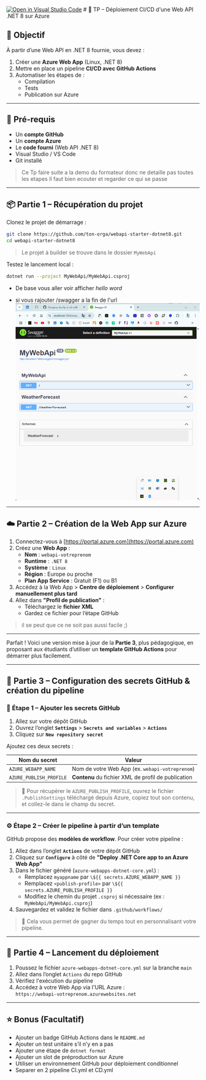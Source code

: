 [![Open in Visual Studio Code](https://classroom.github.com/assets/open-in-vscode-2e0aaae1b6195c2367325f4f02e2d04e9abb55f0b24a779b69b11b9e10269abc.svg)](https://classroom.github.com/online_ide?assignment_repo_id=19319439&assignment_repo_type=AssignmentRepo)
﻿# 🧪 TP – Déploiement CI/CD d'une Web API .NET 8 sur Azure

## 🎯 Objectif

À partir d’une Web API en .NET 8 fournie, vous devez :

1. Créer une **Azure Web App** (Linux, .NET 8)
2. Mettre en place un pipeline **CI/CD avec GitHub Actions**
3. Automatiser les étapes de :
   - Compilation
   - Tests
   - Publication sur Azure

---

## 🧰 Pré-requis

- Un **compte GitHub**
- Un **compte Azure**
- Le **code fourni** (Web API .NET 8)
- Visual Studio / VS Code
- Git installé


> Ce Tp faire suite a la demo du formateur donc ne detaille pas toutes les etapes
> Il faut bien ecouter et regarder ce qui se passe 

---

## 📦 Partie 1 – Récupération du projet

Clonez le projet de démarrage :

```bash
git clone https://github.com/ton-orga/webapi-starter-dotnet8.git
cd webapi-starter-dotnet8
```

> Le projet à builder se trouve dans le dossier `MyWebApi`

Testez le lancement local :

```bash
dotnet run --project MyWebApi/MyWebApi.csproj
```
- De base vous aller voir afficher _hello word_

- si vous rajouter /swagger a la fin de l'url 
![Swagger](swagger.png)
---

## ☁️ Partie 2 – Création de la Web App sur Azure

1. Connectez-vous à [https://portal.azure.com](https://portal.azure.com)
2. Créez une **Web App** :
   - **Nom** : `webapi-votreprenom`
   - **Runtime** : `.NET 8`
   - **Système** : `Linux`
   - **Région** : Europe ou proche
   - **Plan App Service** : Gratuit (F1) ou B1
3. Accédez à la Web App > **Centre de déploiement** > **Configurer manuellement plus tard**
4. Allez dans **"Profil de publication"** :
   - Téléchargez le **fichier XML**
   - Gardez ce fichier pour l’étape GitHub

> il se peut que ce ne soit pas aussi facile ;)
---

Parfait ! Voici une version mise à jour de la **Partie 3**, plus pédagogique, en proposant aux étudiants d’utiliser un **template GitHub Actions** pour démarrer plus facilement.

---

## 🔐 Partie 3 – Configuration des secrets GitHub & création du pipeline

### 🔑 Étape 1 – Ajouter les secrets GitHub

1. Allez sur votre dépôt GitHub
2. Ouvrez l’onglet **`Settings`** > **`Secrets and variables`** > **`Actions`**
3. Cliquez sur **`New repository secret`**

Ajoutez ces deux secrets :

| Nom du secret             | Valeur |
|---------------------------|--------|
| `AZURE_WEBAPP_NAME`       | Nom de votre Web App (ex. `webapi-votreprenom`) |
| `AZURE_PUBLISH_PROFILE`   | **Contenu** du fichier XML de profil de publication |

> 📄 Pour récupérer le `AZURE_PUBLISH_PROFILE`, ouvrez le fichier `.PublishSettings` téléchargé depuis Azure, copiez tout son contenu, et collez-le dans le champ du secret.

---

### ⚙️ Étape 2 – Créer le pipeline à partir d’un template

GitHub propose des **modèles de workflow**. Pour créer votre pipeline :

1. Allez dans l’onglet **`Actions`** de votre dépôt GitHub
2. Cliquez sur **`Configure`** à côté de **"Deploy .NET Core app to an Azure Web App"**
3. Dans le fichier généré (`azure-webapps-dotnet-core.yml`) :
   - Remplacez `myappname` par `\${{ secrets.AZURE_WEBAPP_NAME }}`
   - Remplacez `<publish-profile>` par `\${{ secrets.AZURE_PUBLISH_PROFILE }}`
   - Modifiez le chemin du projet `.csproj` si nécessaire (ex : `MyWebApi/MyWebApi.csproj`)
4. Sauvegardez et validez le fichier dans `.github/workflows/`

> 🧠 Cela vous permet de gagner du temps tout en personnalisant votre pipeline.

---

## 🚀 Partie 4 – Lancement du déploiement

1. Poussez le fichier `azure-webapps-dotnet-core.yml` sur la branche `main`
2. Allez dans l’onglet `Actions` du repo GitHub
3. Vérifiez l'exécution du pipeline
4. Accédez à votre Web App via l'URL Azure :  
   `https://webapi-votreprenom.azurewebsites.net`

---

## ⭐ Bonus (Facultatif)

- Ajouter un badge GitHub Actions dans le `README.md`
- Ajouter un test unitaire s’il n’y en a pas
- Ajouter une étape de `dotnet format`
- Ajouter un slot de préproduction sur Azure
- Utiliser un environnement GitHub pour déploiement conditionnel
- Separer en 2 pipeline CI.yml et CD.yml
